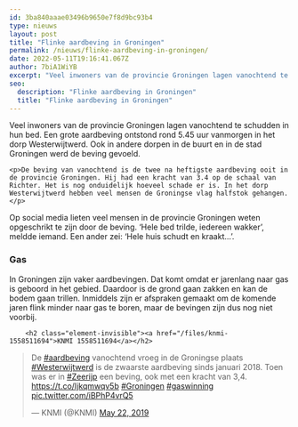 ```yaml
---
id: 3ba840aaae03496b9650e7f8d9bc93b4
type: nieuws
layout: post
title: "Flinke aardbeving in Groningen"
permalink: /nieuws/flinke-aardbeving-in-groningen/
date: 2022-05-11T19:16:41.067Z
author: 7biA1WiYB
excerpt: "Veel inwoners van de provincie Groningen lagen vanochtend te schudden in hun bed. Een grote aardbeving ontstond rond 5.45 uur vanmorgen in het dorp Westerwijtwerd. Ook in andere dorpen in de buurt en in de stad Groningen werd de beving gevoeld.   "
seo:
  description: "Flinke aardbeving in Groningen"
  title: "Flinke aardbeving in Groningen"
---
```

Veel inwoners van de provincie Groningen lagen vanochtend te schudden in hun bed. Een grote aardbeving ontstond rond 5.45 uur vanmorgen in het dorp Westerwijtwerd. Ook in andere dorpen in de buurt en in de stad Groningen werd de beving gevoeld.   

    <p>De beving van vanochtend is de twee na heftigste aardbeving ooit in de provincie Groningen. Hij had een kracht van 3.4 op de schaal van Richter. Het is nog onduidelijk hoeveel schade er is. In het dorp Westerwijtwerd hebben veel mensen de Groningse vlag halfstok gehangen.</p>
<p>Op social media lieten veel mensen in de provincie Groningen weten opgeschrikt te zijn door de beving. ‘Hele bed trilde, iedereen wakker’, meldde iemand. Een ander zei: ‘Hele huis schudt en kraakt...’.</p>
<h3>Gas</h3>
<p>In Groningen zijn vaker aardbevingen. Dat komt omdat er jarenlang naar gas is geboord in het gebied. Daardoor is de grond gaan zakken en kan de bodem gaan trillen. Inmiddels zijn er afspraken gemaakt om de komende jaren flink minder naar gas te boren, maar de bevingen zijn dus nog niet voorbij.</p>
<p><div class="media media-element-container media-default"><div id="file-537238" class="file file-document file-text-oembed">

        <h2 class="element-invisible"><a href="/files/knmi-1558511694">KNMI 1558511694</a></h2>
    
  
  <div class="content">
    
<blockquote class="twitter-tweet" data-width="550"><p lang="nl" dir="ltr">De <a href="https://twitter.com/hashtag/aardbeving?src=hash&amp;ref_src=twsrc%5Etfw">#aardbeving</a> vanochtend vroeg in de Groningse plaats <a href="https://twitter.com/hashtag/Westerwijtwerd?src=hash&amp;ref_src=twsrc%5Etfw">#Westerwijtwerd</a> is de zwaarste aardbeving sinds januari 2018. Toen was er in <a href="https://twitter.com/hashtag/Zeerijp?src=hash&amp;ref_src=twsrc%5Etfw">#Zeerijp</a> een beving, ook met een kracht van 3,4. <a href="https://t.co/Ijkqmwqv5b">https://t.co/Ijkqmwqv5b</a> <a href="https://twitter.com/hashtag/Groningen?src=hash&amp;ref_src=twsrc%5Etfw">#Groningen</a> <a href="https://twitter.com/hashtag/gaswinning?src=hash&amp;ref_src=twsrc%5Etfw">#gaswinning</a> <a href="https://t.co/iBPhP4vrQ5">pic.twitter.com/iBPhP4vrQ5</a></p>&mdash; KNMI (@KNMI) <a href="https://twitter.com/KNMI/status/1131083132671791105?ref_src=twsrc%5Etfw">May 22, 2019</a></blockquote>
<script async="" src="https://platform.twitter.com/widgets.js" charset="utf-8"></script>
  </div>

  
</div>
</div>  
